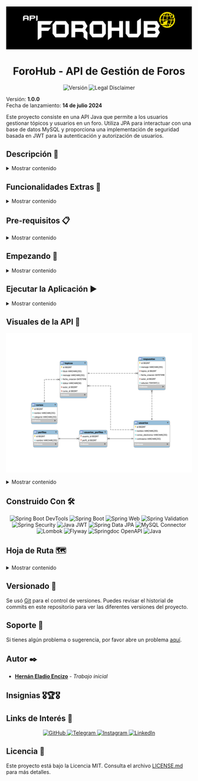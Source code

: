 ![Logo](assets/banner.png)

<h1 align="center">ForoHub - API de Gestión de Foros</h1>

<p align="center">
  <img src="https://img.shields.io/badge/Versi%C3%B3n-1.0--SNAPSHOT-blue?style=for-the-badge" alt="Versión">
  <img src="https://img.shields.io/badge/License-MIT-succes?style=for-the-badge&logoColor=white&color=blue" alt="Legal Disclaimer">
</p>

Versión: **1.0.0**  
Fecha de lanzamiento: **14 de julio 2024**

Este proyecto consiste en una API Java que permite a los usuarios gestionar tópicos y usuarios en un foro. Utiliza JPA
para interactuar con una base de datos MySQL y proporciona una implementación de seguridad basada en JWT para la
autenticación y autorización de usuarios.

## Descripción 📝

<details>
  <summary>Mostrar contenido</summary>

ForoHub es una API robusta y segura para la gestión de foros, construida siguiendo buenas prácticas y utilizando un
conjunto de tecnologías modernas. Permite crear, actualizar, eliminar y visualizar tópicos, así como gestionar usuarios
en el foro.

### Desafío y Contexto

Un foro es un espacio donde todos los participantes de una plataforma pueden plantear sus preguntas sobre determinados
tópicos, para sacar sus dudas sobre los cursos y proyectos en los que participan. Este espacio mágico plantea ser un
lugar lleno de mucho aprendizaje y colaboración entre estudiantes, profesores y moderadores.  
Nuestro desafío, llamado ForoHub, busca replicar este proceso a nivel de back end, creando una API REST usando Spring.  
La API se centrará específicamente en los tópicos, y debe permitir a los usuarios:

- Crear un nuevo tópico;
- Mostrar todos los tópicos creados;
- Mostrar un tópico específico;
- Actualizar un tópico;
- Eliminar un tópico.

En resumen, nuestro objetivo con este challenge es implementar una API REST con las siguientes funcionalidades:

- API con rutas implementadas siguiendo las mejores prácticas del modelo REST;
- Validaciones realizadas según las reglas de negocio;
- Implementación de una base de datos relacional para la persistencia de la información;
- Servicio de autenticación/autorización para restringir el acceso a la información.

</details>

## Funcionalidades Extras 🚀

<details>
  <summary>Mostrar contenido</summary>

- Gestión de Usuarios: Creación, actualización y eliminación de usuarios.
- Documentación de API: Integración de SpringDoc OpenAPI para documentar la API.

</details>

## Pre-requisitos 📋

<details>
  <summary>Mostrar contenido</summary>

Para ejecutar esta aplicación, necesitarás tener instalado Java y MySQL en tu sistema operativo. Además, asegúrate de
crear la base de datos y tener acceso a Internet para descargar dependencias si es necesario.
</details>

## Empezando 🏁

<details>
  <summary>Mostrar contenido</summary>

Para obtener una copia de este proyecto, simplemente clona este repositorio utilizando Git en tu terminal:

```bash
git clone https://github.com/Hernanencizo360/foroHub.git
```

También puedes descargar el proyecto en formato ZIP haciendo clic en el botón "Code" en la parte superior de esta página
y seleccionando "Download ZIP".

Una vez que tengas el proyecto en tu máquina local, puedes descomprimir y abrir el archivo en tu entorno de desarrollo
integrado (IDE) preferido.
Si estás utilizando IntelliJ IDEA, sigue estos pasos:

1. Abre IntelliJ IDEA.
2. Selecciona "File" en la barra de menú.
3. Haz clic en "Open" y navega hasta la ubicación donde descargaste el proyecto.
4. Si descargaste el proyecto en formato ZIP, descomprímelo primero. Puedes hacer esto haciendo clic derecho en el
   archivo ZIP y seleccionando la opción para extraer o descomprimir el archivo. Asegúrate de descomprimirlo en una
   ubicación fácilmente accesible en tu computadora.
5. Selecciona el directorio del proyecto descomprimido y haz clic en "Open".
6. Una vez que se haya cargado el proyecto en IntelliJ IDEA, podrás explorar el código fuente, ejecutar la aplicación,
   además realizar cualquier modificación que desees.

Si estás utilizando otro IDE o sistema operativo, los pasos para abrir el proyecto pueden variar.
</details>

## Ejecutar la Aplicación ▶️

<details>
  <summary>Mostrar contenido</summary>

Para ejecutar la aplicación, sigue estos pasos:

1. Asegúrate de tener una base de datos MySQL corriendo y haber creado una base de datos llamada **forohub**.
2. De ser necesario configura tus credenciales de la base de datos, en el archivo application.properties del proyecto.
3. En IntelliJ IDEA, abre el panel de Maven y ejecuta el comando mvn spring-boot:run.

Una vez que la aplicación esté corriendo, puedes acceder a la documentación de la API en:

- [Documentación JSON](http://localhost:8080/v3/api-docs)
- [Swagger UI](http://localhost:8080/swagger-ui/index.html)

También puedes probar la API usando herramientas como [Insomnia](https://insomnia.rest/)
o [Postman](https://www.postman.com/).

### Credenciales de autenticación por defecto - Login

- "correoElectronico": admin@example.com
- "contrasena": contrasenaTemporal

</details>

## Visuales de la API 📸

![Diagrama ERR](assets/ERR-Diagram.svg)
<details>
  <summary>Mostrar contenido</summary>

![Demo1](assets/Demo_Foro_1.gif)
![Demo2](assets/Demo_Foro_2.gif)
![Demo3](assets/Demo_Foro_3.gif)
![Demo4](assets/Demo_Foro_4.gif)

</details>

## Construido Con 🛠️

  <p align="center">
    <img src="https://img.shields.io/badge/Spring%20Boot%20DevTools-3.3.1-brightgreen?style=for-the-badge&logo=spring" alt="Spring Boot DevTools">
    <img src="https://img.shields.io/badge/Spring%20Boot-3.3.1-brightgreen?style=for-the-badge&logo=Spring" alt="Spring Boot">
    <img src="https://img.shields.io/badge/Spring%20Web-3.3.1-brightgreen?style=for-the-badge&logo=spring" alt="Spring Web">
    <img src="https://img.shields.io/badge/Spring%20Validation-3.3.1-brightgreen?style=for-the-badge&logo=spring" alt="Spring Validation">
    <img src="https://img.shields.io/badge/Spring%20Security-3.3.1-brightgreen?style=for-the-badge&logo=spring-security" alt="Spring Security">
    <img src="https://img.shields.io/badge/Java%20JWT-4.4.0-blue?style=for-the-badge&logo=json-web-tokens" alt="Java JWT">
    <img src="https://img.shields.io/badge/Spring%20Data%20JPA-3.3.1-brightgreen?style=for-the-badge&logo=hibernate" alt="Spring Data JPA">
    <img src="https://img.shields.io/badge/MySQL%20Connector-8.3.0-blue?style=for-the-badge&logo=mysql" alt="MySQL Connector">
    <img src="https://img.shields.io/badge/Lombok-1.18.32-brightgreen?style=for-the-badge&logo=lombok" alt="Lombok">
    <img src="https://img.shields.io/badge/Flyway-10.10.0-blue?style=for-the-badge&logo=flyway" alt="Flyway">
    <img src="https://img.shields.io/badge/Springdoc%20OpenAPI-2.6.0-brightgreen?style=for-the-badge&logo=openapi-initiative" alt="Springdoc OpenAPI">
    <img src="https://img.shields.io/badge/java-17.0.11-blue.svg?style=for-the-badge&logo=openjdk&logoColor=black" alt="Java">
  </p>

## Hoja de Ruta 🗺️

<details>
  <summary>Mostrar contenido</summary>

Ideas, mejoras y actualizaciones futuras para el proyecto.

**1. Funcionalidades Adicionales**

- Gestión Avanzada de Tópicos: Permitir que los usuarios actualicen el estado de los tópicos y asignen etiquetas.
- Gestión de Respuestas: Implementar la funcionalidad para añadir, editar y eliminar respuestas a los tópicos.

**2. Experiencia del Usuario**

- Gestión de Errores Mejorada: Implementar una gestión de errores mejorada que informe al usuario sobre cualquier
  problema que ocurra durante la ejecución del programa, ofreciendo soluciones o sugerencias para resolverlos.

</details>

## Versionado 📌

Se usó [Git](https://git-scm.com) para el control de versiones. Puedes revisar el historial de commits en este
repositorio para ver las diferentes versiones del proyecto.

## Soporte 🤝

Si tienes algún problema o sugerencia, por favor abre un
problema [aquí](https://github.com/Hernanencizo360/foroHub/issues).

## Autor ✒️

- **[Hernán Eladio Encizo](https://github.com/Hernanencizo360)** - _Trabajo inicial_

## Insignias 🎖️🏆️🎖️️

## Links de Interés 🔗

  <p align="center">
    <a href="https://github.com/Hernanencizo360">
      <img src="https://img.shields.io/badge/GitHub-000?style=for-the-badge&logo=github&logoColor=white" alt="GitHub">
    </a>
    <a href="https://t.me/hernanencizo360">
      <img src="https://img.shields.io/badge/Telegram-2CA5E0?style=for-the-badge&logo=telegram&logoColor=white" alt="Telegram">
    </a>
    <a href="https://www.instagram.com/hernanencizo360">
      <img src="https://img.shields.io/badge/Instagram-E4405F?style=for-the-badge&logo=instagram&logoColor=white" alt="Instagram">
    </a>
    <a href="https://www.linkedin.com/in/hern%C3%A1n-encizo-b3b355229?original_referer=">
      <img src="https://img.shields.io/badge/LinkedIn-0A66C2?style=for-the-badge&logo=linkedin&logoColor=white" alt="LinkedIn">
    </a>
  </p>

## Licencia 📄

Este proyecto está bajo la Licencia MIT. Consulta el archivo [LICENSE.md](LICENSE.md) para más detalles.
